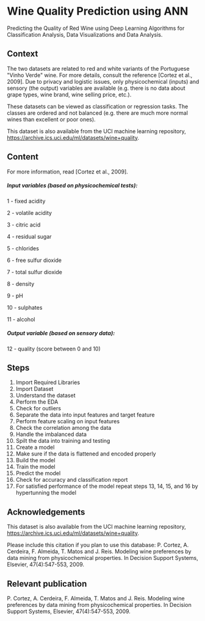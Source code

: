 # Wine Quality Prediction using ANN
Predicting the Quality of Red Wine using Deep Learning Algorithms for Classification Analysis, Data Visualizations and Data Analysis.

## Context
The two datasets are related to red and white variants of the Portuguese "Vinho Verde" wine. For more details, consult the reference [Cortez et al., 2009]. Due to privacy and logistic issues, only physicochemical (inputs) and sensory (the output) variables are available (e.g. there is no data about grape types, wine brand, wine selling price, etc.).

These datasets can be viewed as classification or regression tasks. The classes are ordered and not balanced (e.g. there are much more normal wines than excellent or poor ones).

This dataset is also available from the UCI machine learning repository, https://archive.ics.uci.edu/ml/datasets/wine+quality.

## Content
For more information, read [Cortez et al., 2009].

##### Input variables (based on physicochemical tests):

1 - fixed acidity 

2 - volatile acidity 

3 - citric acid 

4 - residual sugar 

5 - chlorides 

6 - free sulfur dioxide 

7 - total sulfur dioxide 

8 - density 

9 - pH 

10 - sulphates 

11 - alcohol 

##### Output variable (based on sensory data): 

12 - quality (score between 0 and 10) 

## Steps

1. Import Required Libraries
2. Import Dataset
3. Understand the dataset
4. Perform the EDA
5. Check for outliers
6. Separate the data into input features and target feature
7. Perform feature scaling on input features
8. Check the correlation among the data
9. Handle the imbalanced data
10. Spilt the data into training and testing
11. Create a model
12. Make sure if the data is flattened and encoded properly
13. Build the model
14. Train the model
15. Predict the model
16. Check for accuracy and classification report
17. For satisfied performance of the model repeat steps 13, 14, 15, and 16 by hypertunning the model

## Acknowledgements
This dataset is also available from the UCI machine learning repository, https://archive.ics.uci.edu/ml/datasets/wine+quality.

Please include this citation if you plan to use this database: P. Cortez, A. Cerdeira, F. Almeida, T. Matos and J. Reis. Modeling wine preferences by data mining from physicochemical properties. In Decision Support Systems, Elsevier, 47(4):547-553, 2009.

## Relevant publication
P. Cortez, A. Cerdeira, F. Almeida, T. Matos and J. Reis. Modeling wine preferences by data mining from physicochemical properties. In Decision Support Systems, Elsevier, 47(4):547-553, 2009.
